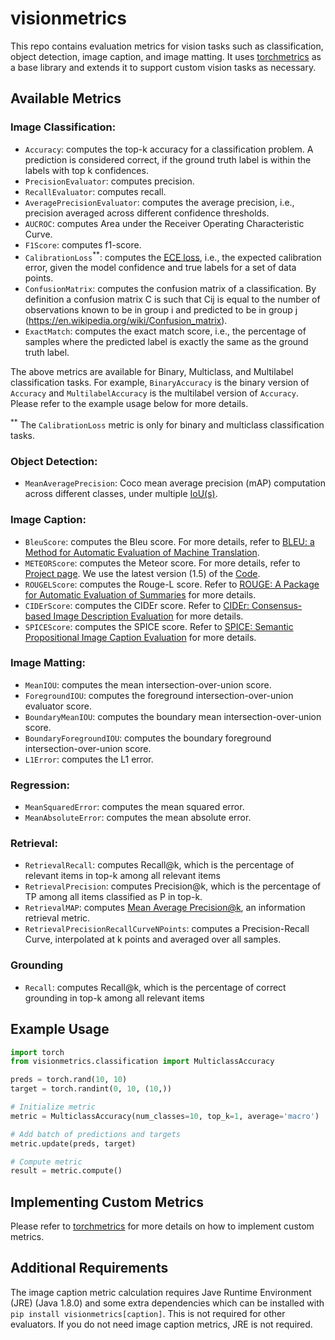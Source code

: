 # visionmetrics

This repo contains evaluation metrics for vision tasks such as classification, object detection, image caption, and image matting. It uses [torchmetrics](https://github.com/Lightning-AI/torchmetrics) as a base library and extends it to support custom vision tasks as necessary.

## Available Metrics

### Image Classification:
  - `Accuracy`: computes the top-k accuracy for a classification problem. A prediction is considered correct, if the ground truth label is within the labels with top k confidences.
  - `PrecisionEvaluator`: computes precision.
  - `RecallEvaluator`: computes recall.
  - `AveragePrecisionEvaluator`: computes the average precision, i.e., precision averaged across different confidence thresholds. 
  - `AUCROC`: computes Area under the Receiver Operating Characteristic Curve.
  - `F1Score`: computes f1-score.
  - `CalibrationLoss`<sup>**</sup>: computes the [ECE loss](https://arxiv.org/pdf/1706.04599.pdf), i.e., the expected calibration error, given the model confidence and true labels for a set of data points.
  - `ConfusionMatrix`: computes the confusion matrix of a classification. By definition a confusion matrix C is such that Cij is equal to the number of observations known to be in group i and predicted to be in group j (https://en.wikipedia.org/wiki/Confusion_matrix).
  - `ExactMatch`: computes the exact match score, i.e., the percentage of samples where the predicted label is exactly the same as the ground truth label.

The above metrics are available for Binary, Multiclass, and Multilabel classification tasks. For example, `BinaryAccuracy` is the binary version of `Accuracy` and `MultilabelAccuracy` is the multilabel version of `Accuracy`. Please refer to the example usage below for more details.

<sup>**</sup> The `CalibrationLoss` metric is only for binary and multiclass classification tasks.

### Object Detection:
- `MeanAveragePrecision`: Coco mean average precision (mAP) computation across different classes, under multiple [IoU(s)](https://en.wikipedia.org/wiki/Jaccard_index).

### Image Caption:
  - `BleuScore`: computes the Bleu score. For more details, refer to [BLEU: a Method for Automatic Evaluation of Machine Translation](http://www.aclweb.org/anthology/P02-1040.pdf).
  - `METEORScore`: computes the Meteor score. For more details, refer to [Project page](http://www.cs.cmu.edu/~alavie/METEOR/). We use the latest version (1.5) of the [Code](https://github.com/mjdenkowski/meteor).
  - `ROUGELScore`: computes the Rouge-L score. Refer to [ROUGE: A Package for Automatic Evaluation of Summaries](http://anthology.aclweb.org/W/W04/W04-1013.pdf) for more details.
  - `CIDErScore`:  computes the CIDEr score. Refer to [CIDEr: Consensus-based Image Description Evaluation](http://arxiv.org/pdf/1411.5726.pdf) for more details.
  - `SPICEScore`:  computes the SPICE score. Refer to [SPICE: Semantic Propositional Image Caption Evaluation](https://arxiv.org/abs/1607.08822) for more details.

### Image Matting:
  - `MeanIOU`: computes the mean intersection-over-union score. 
  - `ForegroundIOU`: computes the foreground intersection-over-union evaluator score.
  - `BoundaryMeanIOU`: computes the boundary mean intersection-over-union score. 
  - `BoundaryForegroundIOU`:  computes the boundary foreground intersection-over-union score.
  - `L1Error`:  computes the L1 error.

### Regression:
  - `MeanSquaredError`: computes the mean squared error. 
  - `MeanAbsoluteError`: computes the mean absolute error.

### Retrieval:
  - `RetrievalRecall`: computes Recall@k, which is the percentage of relevant items in top-k among all relevant items
  - `RetrievalPrecision`: computes Precision@k, which is the percentage of TP among all items classified as P in top-k.
  - `RetrievalMAP`: computes [Mean Average Precision@k](https://stackoverflow.com/questions/54966320/mapk-computation), an information retrieval metric.
  - `RetrievalPrecisionRecallCurveNPoints`: computes a Precision-Recall Curve, interpolated at k points and averaged over all samples. 

### Grounding
  - `Recall`: computes Recall@k, which is the percentage of correct grounding in top-k among all relevant items
## Example Usage

```python
import torch
from visionmetrics.classification import MulticlassAccuracy

preds = torch.rand(10, 10)
target = torch.randint(0, 10, (10,))

# Initialize metric
metric = MulticlassAccuracy(num_classes=10, top_k=1, average='macro')

# Add batch of predictions and targets
metric.update(preds, target)

# Compute metric
result = metric.compute()
```

## Implementing Custom Metrics
Please refer to [torchmetrics](https://github.com/Lightning-AI/torchmetrics#implementing-your-own-module-metric) for more details on how to implement custom metrics.


## Additional Requirements

The image caption metric calculation requires Jave Runtime Environment (JRE) (Java 1.8.0) and some extra dependencies which can be installed with `pip install visionmetrics[caption]`. This is not required for other evaluators. If you do not need image caption metrics, JRE is not required.